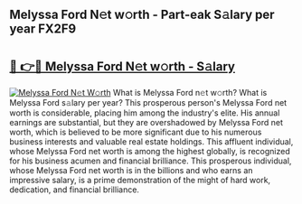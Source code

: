 ## Melyssa Ford N𝚎t w𝚘rth - Part-eak S𝚊lary per year FX2F9

# <h2><a href="http://gc51uyt.nevu.top/?p=Melyssa+Ford">🔗 👉🔴 Melyssa Ford N𝚎t w𝚘rth - S𝚊lary</a></h2>

[![Melyssa Ford N𝚎t W𝚘rth](https://i.imgur.com/Oavwk0R.jpeg)](http://gc51uyt.nevu.top/?p=Melyssa+Ford)
What is Melyssa Ford n𝚎t w𝚘rth? What is Melyssa Ford s𝚊lary per year?
This prosperous person's Melyssa Ford net worth is considerable, placing him among the industry's elite. His annual earnings are substantial, but they are overshadowed by Melyssa Ford net worth, which is believed to be more significant due to his numerous business interests and valuable real estate holdings. This affluent individual, whose Melyssa Ford net worth is among the highest globally, is recognized for his business acumen and financial brilliance. This prosperous individual, whose Melyssa Ford net worth is in the billions and who earns an impressive salary, is a prime demonstration of the might of hard work, dedication, and financial brilliance.
